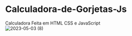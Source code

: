 # Calculadora-de-Gorjetas-Js
Calculadora Feita em HTML CSS e JavaScript
<br>
![2023-05-03 (8)](https://user-images.githubusercontent.com/112955398/235901911-702053c5-3f82-4b9e-b9cb-d040000a028e.png)

